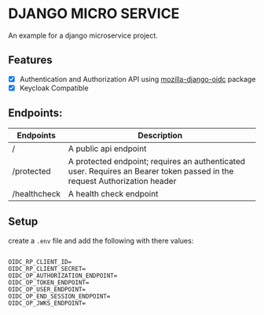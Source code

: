 # DJANGO MICRO SERVICE 

An example for a django microservice project.

## Features

- [x] Authentication and Authorization API using [mozilla-django-oidc](https://github.com/mozilla/mozilla-django-oidc) package
- [x] Keycloak Compatible

## Endpoints:

| Endpoints    | Description                                                                                                               |
|--------------|---------------------------------------------------------------------------------------------------------------------------|
| /            | A public api endpoint                                                                                                     |
| /protected   | A protected endpoint; requires an authenticated user. Requires an Bearer token passed in the request Authorization header |
| /healthcheck | A health check endpoint                                                                                                   |
## Setup

create a `.env` file and add the following with there values:

```dotenv

OIDC_RP_CLIENT_ID=
OIDC_RP_CLIENT_SECRET=
OIDC_OP_AUTHORIZATION_ENDPOINT=
OIDC_OP_TOKEN_ENDPOINT=
OIDC_OP_USER_ENDPOINT=
OIDC_OP_END_SESSION_ENDPOINT=
OIDC_OP_JWKS_ENDPOINT=

```

